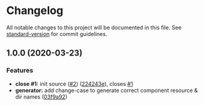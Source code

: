 # Changelog

All notable changes to this project will be documented in this file. See [standard-version](https://github.com/conventional-changelog/standard-version) for commit guidelines.

## 1.0.0 (2020-03-23)


### Features

* **close #1:** init source ([#2](https://github.com/boringcodes/create-service-component/issues/2)) ([224243e](https://github.com/boringcodes/create-service-component/commit/224243e3094769880b7a62d0677c9c56cffff064)), closes [#1](https://github.com/boringcodes/create-service-component/issues/1)
* **generator:** add change-case to generate correct component resource & dir names ([03f9a92](https://github.com/boringcodes/create-service-component/commit/03f9a927b37e5d8d2b5d8117c4bcb911879c59da))
